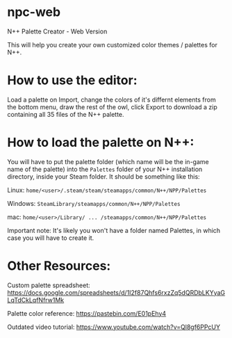 # npc-web
N++ Palette Creator - Web Version

This will help you create your own customized color themes / palettes for N++.

# How to use the editor:

Load a palette on Import, change the colors of it's differnt elements from the bottom menu, draw the rest of the owl, click Export to download a zip containing all 35 files of the N++ palette.

# How to load the palette on N++:

You will have to put the palette folder (which name will be the in-game name of the palette) into the `Palettes` folder of your N++ installation directory, inside your Steam folder. It should be something like this:

Linux: `home/<user>/.steam/steam/steamapps/common/N++/NPP/Palettes`

Windows: `SteamLibrary/steamapps/common/N++/NPP/Palettes`

mac: `home/<user>/Library/ ... /steamapps/common/N++/NPP/Palettes`

Important note: It's likely you won't have a folder named Palettes, in which case you will have to create it.

# Other Resources:

Custom palette spreadsheet: https://docs.google.com/spreadsheets/d/1I2f87Qhfs6rxzZq5dQRDbLKYyaGLqTdCkLqfNfrw1Mk

Palette color reference: https://pastebin.com/E01pEhy4

Outdated video tutorial: https://www.youtube.com/watch?v=Ql8gf6PPcUY
